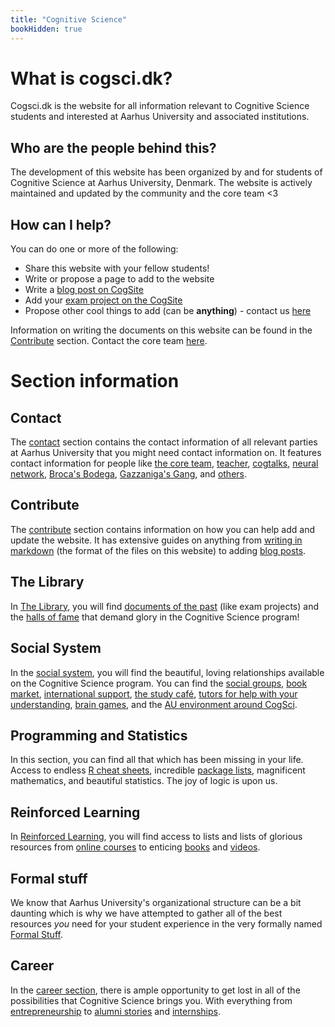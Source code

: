 ```yaml
---
title: "Cognitive Science"
bookHidden: true
---
```


<!-- ![Cognitive science cover image](../cover.jpg)-->

# What is cogsci.dk?

Cogsci.dk is the website for all information relevant
to Cognitive Science students and interested at Aarhus University
and associated institutions.

## Who are the people behind this?

The development of this website has been organized
by and for students of Cognitive Science at Aarhus
University, Denmark. The website is actively maintained
and updated by the community and the core team <3

## How can I help?

You can do one or more of the following:

- Share this website with your fellow students!
- Write or propose a page to add to the website
- Write a [blog post on CogSite](docs/contribute/writing-a-blog-post)
- Add your [exam project on the CogSite](docs/contribute)
- Propose other cool things to add (can be **anything**) - contact us [here](docs/contact)

Information on writing the documents on this website
can be found in the [Contribute](docs/contribute) section.
Contact the core team [here](docs/contact).

# Section information

## Contact

The [contact](docs/contact/_index.md) section
contains the contact information of all relevant
parties at Aarhus University that you might need contact
information on. It features contact information for people like
[the core team](docs/contact/_index.md),
[teacher](docs/contact/all-teachers.md),
[cogtalks](docs/contact/cogtalks.md),
[neural network](docs/contact/neural-network-newsletter.md),
[Broca's Bodega](docs/contact/kognitionsfaglig-forening.md),
[Gazzaniga's Gang](docs/contact/kognitionsfaglig-forening.md),
and [others](docs/contact/others.md).

## Contribute

The [contribute](docs/contribute/_index.md) section contains
information on how you can help add and update the website.
It has extensive guides on anything from
[writing in markdown](docs/contribute/writing-on-the-cogsite.md)
(the format of the files on this website) to adding
[blog posts](docs/contribute/writing-on-the-cogsite.md).

## The Library

In [The Library](docs/the-library/_index.md), you will find
[documents of the past](docs/the-library/earlier-exam-projects.md)
(like exam projects) and the
[halls of fame](docs/the-library/student-publications.md)
that demand glory in the Cognitive Science program!

## Social System

In the [social system](docs/social-system/_index.md), you will
find the beautiful, loving relationships available on the
Cognitive Science program. You can find the
[social groups](docs/social-system/social-groups.md),
[book market](docs/social-system/book-market.md),
[international support](docs/social-system/international-support.md),
[the study café](docs/social-system/study-cafe.md),
[tutors for help with your understanding](docs/social-system/tutor-list.md),
[brain games](docs/social-system/brain-games.md), and the
[AU environment around CogSci](docs/social-system/au-environment.md).

## Programming and Statistics

In this section, you can find all that which has been missing
in your life. Access to endless
[R cheat sheets](docs/programming-and-statistics/r-cheat-site.md),
incredible [package lists](docs/programming-and-statistics/r-packages.md),
magnificent mathematics, and beautiful statistics. The joy of
logic is upon us.

## Reinforced Learning

In [Reinforced Learning](docs/reinforced-learning/_index.md),
you will find access to lists and lists of glorious resources
from [online courses](docs/reinforced-learning/online-courses.md)
to enticing [books](docs/reinforced-learning/books.md) and
[videos](docs/reinforced-learning/videos.md).

## Formal stuff

We know that Aarhus University's organizational structure can
be a bit daunting which is why we have attempted to gather all
of the best resources _you_ need for your student experience in
the very formally named [Formal Stuff](docs/formal-stuff/_index.md).

## Career

In the [career section](docs/careers/_index.md), there is ample
opportunity to get lost in all of the possibilities that
Cognitive Science brings you. With everything from
[entrepreneurship](docs/careers/the-kitchen.md) to
[alumni stories](docs/careers/alumni.md) and
[internships](docs/careers/job-list.md).
